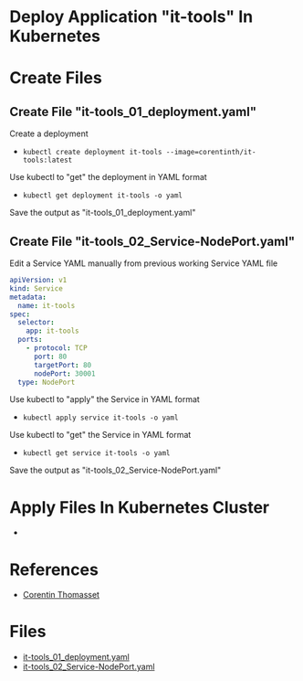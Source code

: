# Deploy Application "it-tools" In Kubernetes

# Create Files
## Create File "it-tools_01_deployment.yaml"
Create a deployment
- ```kubectl create deployment it-tools --image=corentinth/it-tools:latest```

Use kubectl to "get" the deployment in YAML format
- ```kubectl get deployment it-tools -o yaml```

Save the output as "it-tools_01_deployment.yaml"

## Create File "it-tools_02_Service-NodePort.yaml"
Edit a Service YAML manually from previous working Service YAML file
```yaml
apiVersion: v1
kind: Service
metadata:
  name: it-tools
spec:
  selector:
    app: it-tools
  ports:
    - protocol: TCP
      port: 80
      targetPort: 80
      nodePort: 30001   
  type: NodePort
```

Use kubectl to "apply" the Service in YAML format
- ```kubectl apply service it-tools -o yaml```

Use kubectl to "get" the Service in YAML format
- ```kubectl get service it-tools -o yaml```

Save the output as "it-tools_02_Service-NodePort.yaml"

# Apply Files In Kubernetes Cluster
- 

# References
- [Corentin Thomasset](https://corentin.tech/)

# Files
- [it-tools_01_deployment.yaml](https://github.com/tomrausch/kubernetes_public/blob/1193b10ebb36365b71dd9fe516c9faf217505f06/it-tools/it-tools_01_Deployment.yaml)
- [it-tools_02_Service-NodePort.yaml](https://github.com/tomrausch/kubernetes_public/blob/main/it-tools/it-tools_02_Service-NodePort.yaml)

